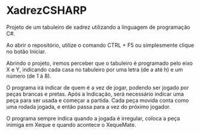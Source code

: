 # XadrezCSHARP
Projeto de um tabuleiro de xadrez utilizando a linguagem de programação C#.

Ao abrir o repositório, utilize o comando CTRL + F5 ou simplesmente clique no botão Iniciar.

Abrindo o projeto, iremos perceber que o tabuleiro é programado pelo eixo X e Y, indicando cada casa no tabuleiro por uma letra (de a até h) e um número (de 1 á 8).

O programa irá indicar de quem é a vez de jogar, podendo ser jogado por peças brancas e pretas. Após a Indicação, será necessário indicar uma peça para ser usada e começar a partida. Cada peça movida conta como uma rodada jogada, e então passa para a vez do próximo jogador.

O programa sempre indica quando a jogada é irregular, coloca a peça inimiga em Xeque e quando acontece o XequeMate.
